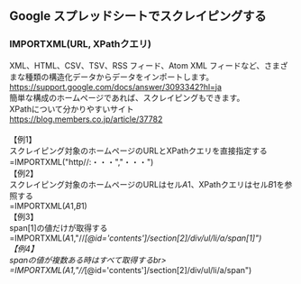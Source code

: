## Google スプレッドシートでスクレイピングする

### IMPORTXML(URL, XPathクエリ)
XML、HTML、CSV、TSV、RSS フィード、Atom XML フィードなど、さまざまな種類の構造化データからデータをインポートします。<br>
https://support.google.com/docs/answer/3093342?hl=ja<br>
簡単な構成のホームページであれば、スクレイピングもできます。<br>
XPathについて分かりやすいサイト<br>
https://blog.members.co.jp/article/37782<br>
<br>
【例1】<br>
スクレイピング対象のホームページのURLとXPathクエリを直接指定する<br>
=IMPORTXML("http//:・・・","・・・")<br>
【例2】<br>
スクレイピング対象のホームページのURLはセル$A$1、XPathクエリはセル$B$1を参照する<br>
=IMPORTXML($A$1,$B$1)<br>
【例3】<br>
span[1]の値だけが取得する<br>
=IMPORTXML($A$1,"//*[@id='contents']/section[2]/div/ul/li/a/span[1]")<br>
【例4】<br>
spanの値が複数ある時はすべて取得するbr>
=IMPORTXML($A$1,"//*[@id='contents']/section[2]/div/ul/li/a/span")

